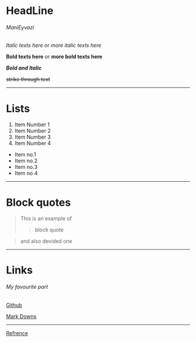 # HeadLine
###### ManiEyvazi


*Italic texts here*   or   _more italic texts here_

**Bold texts here**   or   __more bold texts here__

___Bold and Italic___

~~strike through text~~


---


# Lists

1. Item Number 1
2. Item Number 2
3. Item Number 3
1. Item Number 4

- Item no.1
- Item no.2
- Item no.3
- Item no 4


---


# Block quotes

> This is an example of 
>
> > block quote

> and also devided one


---


# Links
###### My favourite part

[Github](https://github.com/ManiEyvazi/study_NPIbd03_arh-pc 
"Лабраторная Работа")

[Mark Downs](#HeadLine)


___

[Refrence](Https://youtube.com/codestackr
"YouTube Channel")

